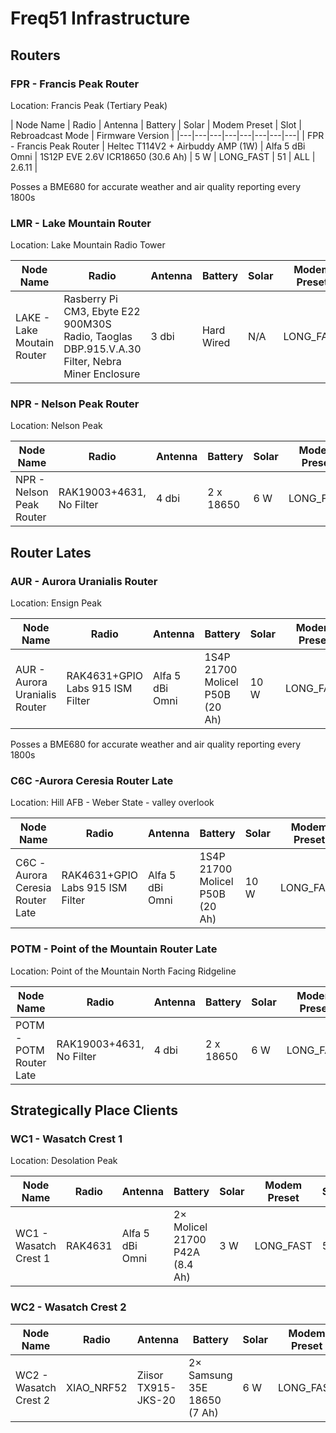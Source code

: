 # Freq51 Infrastructure

## Routers

### FPR - Francis Peak Router

Location: Francis Peak (Tertiary Peak)

| Node Name | Radio | Antenna | Battery | Solar | Modem Preset | Slot | Rebroadcast Mode | Firmware Version |
|---|---|---|---|---|---|---|---|
| FPR - Francis Peak Router | Heltec T114V2 + Airbuddy AMP (1W) | Alfa 5 dBi Omni | 1S12P EVE 2.6V ICR18650 (30.6 Ah) | 5 W | LONG_FAST | 51 | ALL | 2.6.11 |

Posses a BME680 for accurate weather and air quality reporting every 1800s

### LMR - Lake Mountain Router

Location: Lake Mountain Radio Tower

| Node Name | Radio | Antenna | Battery | Solar | Modem Preset | Slot | Rebroadcast Mode | Firmware Version |
|---|---|---|---|---|---|---|---|---|
| LAKE - Lake Moutain Router | Rasberry Pi CM3, Ebyte E22 900M30S Radio, Taoglas DBP.915.V.A.30 Filter, Nebra Miner Enclosure  | 3 dbi | Hard Wired | N/A | LONG_FAST | 51 | ALL | Latest Alpha, auto updating |

### NPR - Nelson Peak Router

Location: Nelson Peak

| Node Name | Radio | Antenna | Battery | Solar | Modem Preset | Slot | Rebroadcast Mode | Firmware Version |
|---|---|---|---|---|---|---|---|---|
| NPR - Nelson Peak Router | RAK19003+4631, No Filter | 4 dbi| 2 x 18650 | 6 W | LONG_FAST | 51 | ALL | 2.3.2 |

## Router Lates

### AUR - Aurora Uranialis Router 

Location: Ensign Peak

| Node Name | Radio | Antenna | Battery | Solar | Modem Preset | Slot | Rebroadcast Mode | Firmware Version |
|---|---|---|---|---|---|---|---|---|
| AUR - Aurora Uranialis Router | RAK4631+GPIO Labs 915 ISM Filter | Alfa 5 dBi Omni | 1S4P 21700 Molicel P50B (20 Ah) | 10 W | LONG_FAST | 51 | ALL | 2.6.4

Posses a BME680 for accurate weather and air quality reporting every 1800s

### C6C -Aurora Ceresia Router Late

Location: Hill AFB - Weber State - valley overlook

| Node Name | Radio | Antenna | Battery | Solar | Modem Preset | Slot | Rebroadcast Mode | Firmware Version |
|---|---|---|---|---|---|---|---|---|
| C6C -Aurora Ceresia Router Late | RAK4631+GPIO Labs 915 ISM Filter | Alfa 5 dBi Omni | 1S4P 21700 Molicel P50B (20 Ah) | 10 W | LONG_FAST | 51 | ALL | 2.6.4 |

### POTM - Point of the Mountain Router Late

Location: Point of the Mountain North Facing Ridgeline

| Node Name | Radio | Antenna | Battery | Solar | Modem Preset | Slot | Rebroadcast Mode | Firmware Version |
|---|---|---|---|---|---|---|---|---|
| POTM - POTM Router Late | RAK19003+4631, No Filter | 4 dbi| 2 x 18650 | 6 W | LONG_FAST | 51 | ALL | 2.6.10 |

## Strategically Place Clients

### WC1 - Wasatch Crest 1

Location: Desolation Peak

| Node Name | Radio | Antenna | Battery | Solar | Modem Preset | Slot | Rebroadcast Mode | Firmware Version |
|---|---|---|---|---|---|---|---|---|
| WC1 - Wasatch Crest 1 | RAK4631 | Alfa 5 dBi Omni | 2× Molicel 21700 P42A  (8.4 Ah) | 3 W | LONG_FAST | 51 | ALL | 2.6.4 |

### WC2 - Wasatch Crest 2

| Node Name | Radio | Antenna | Battery | Solar | Modem Preset | Slot | Rebroadcast Mode | Firmware Version |
|---|---|---|---|---|---|---|---|---|
| WC2 - Wasatch Crest 2 | XIAO_NRF52 | Ziisor TX915-JKS-20 | 2× Samsung 35E 18650 (7 Ah) | 6 W | LONG_FAST | 51 | ALL | 2.6.11 |
